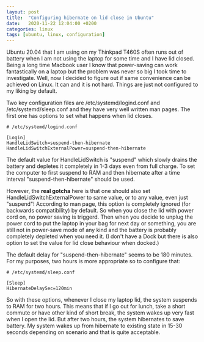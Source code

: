 ```yaml
---
layout: post
title:  "Configuring hibernate on lid close in Ubuntu"
date:   2020-11-22 12:04:00 +0200
categories: linux
tags: [ubuntu, linux, configuration]
---
```


Ubuntu 20.04 that I am using on my Thinkpad T460S often runs out of battery when I am not using the laptop for some time and I have lid closed. Being a long time Macbook user I know that power-saving can work fantastically on a laptop but the problem was never so big I took time to investigate. Well, now I decided to figure out if same convenience can be achieved on Linux. It can and it is not hard. Things are just not configured to my liking by default.

Two key configuration files are /etc/systemd/logind.conf and /etc/systemd/sleep.conf and they have very well written man pages. The first one has options to set what happens when lid closes. 

``` 
# /etc/systemd/logind.conf

[Login]
HandleLidSwitch=suspend-then-hibernate
HandleLidSwitchExternalPower=suspend-then-hibernate
```

The default value for HandleLidSwitch is "suspend" which slowly drains the battery and depletes it completely in 1-3 days even from full charge. To set the computer to first suspend to RAM and then hibernate after a time interval "suspend-then-hibernate" should be used. 

However, the **real gotcha** here is that one should also set HandleLidSwitchExternalPower to same value, or to any value, even just "suspend"! According to man page, this option is completely ignored (for backwards compatibility) by default. So when you close the lid with power cord on, no power saving is triggerd. Then when you decide to unplug the power cord to put the laptop in your bag for next day or something, you are still not in power-save mode of any kind and the battery is probably completely depleted when you need it. (I don't have a Dock but there is also option to set the value for lid close behaviour when docked.)

The default delay for "suspend-then-hibernate" seems to be 180 minutes. For my purposes, two hours is more appropriate so to configure that: 

```
# /etc/systemd/sleep.conf

[Sleep]
HibernateDelaySec=120min
```

So with these options, whenever I close my laptop lid, the system suspends to RAM for two hours. This means that if I go out for lunch, take a short commute or have other kind of short break, the system wakes up very fast when I open the lid. But after two hours, the system hibernates to save battery. My system wakes up from hibernate to existing state in 15-30 seconds depending on scenario and that is quite acceptable.
